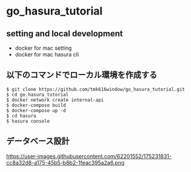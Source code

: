 # go_hasura_tutorial

## setting and local development

- docker for mac setting
- docker for mac hasura cli
## 以下のコマンドでローカル環境を作成する

```
$ git clone https://github.com/tmk616window/go_hasura_tutorial.git
$ cd go_hasura_tutorial
$ docker network create internal-api
$ docker-compose build
$ docker-compose up -d
$ cd hasura
$ hasura console
```

## データベース設計

https://user-images.githubusercontent.com/62201552/175231831-cc8a32d8-a175-45b5-b8b2-1feac395a2a6.png
